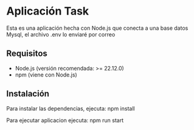 # Aplicación Task
Esta es una aplicación hecha con Node.js que conecta a una base datos Mysql, el archivo .env lo enviaré por correo
## Requisitos

- Node.js (versión recomendada: >= 22.12.0)
- npm (viene con Node.js)

## Instalación

Para instalar las dependencias, ejecuta:
npm install

Para ejecutar aplicacion ejecuta:
npm run start

